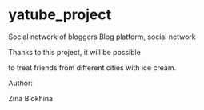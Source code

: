# yatube_project
Social network of bloggers
Blog platform, social network

Thanks to this project, it will be possible 

to treat friends from different cities with ice cream.

Author:

Zina Blokhina
